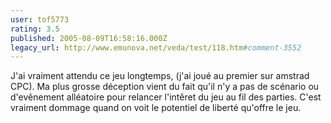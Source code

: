 ```yaml
---
user: tof5773
rating: 3.5
published: 2005-08-09T16:58:16.000Z
legacy_url: http://www.emunova.net/veda/test/118.htm#comment-3552
---
```

J'ai vraiment attendu ce jeu longtemps, (j'ai joué au premier sur amstrad CPC). Ma plus grosse déception vient du fait qu'il n'y a pas de scénario ou d'evênement alléatoire pour relancer l'intêret du jeu au fil des parties. C'est vraiment dommage quand on voit le potentiel de liberté qu'offre le jeu.